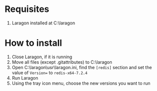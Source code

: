 # Requisites

1. Laragon installed at C:\laragon

# How to install

1. Close Laragon, if it is running
2. Move all files (except .gitattributes) to C:\laragon
3. Open C:\laragon\usr\laragon.ini, find the `[redis]` section and set the value of `Version=` to `redis-x64-7.2.4`
4. Run Laragon
5. Using the tray icon menu, choose the new versions you want to run
